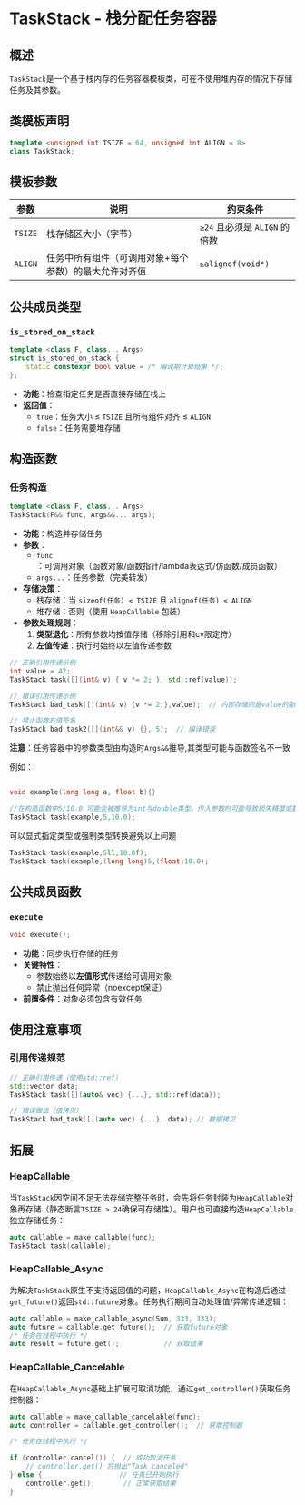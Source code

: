 # TaskStack - 栈分配任务容器

## 概述
`TaskStack`是一个基于栈内存的任务容器模板类，可在不使用堆内存的情况下存储任务及其参数。

## 类模板声明
```cpp
template <unsigned int TSIZE = 64, unsigned int ALIGN = 8>
class TaskStack;
```

## 模板参数
| 参数   | 说明                                                                 | 约束条件 |
|--------|----------------------------------------------------------------------|----------|
| `TSIZE` | 栈存储区大小（字节）                                                | `≥24` 且必须是 `ALIGN` 的倍数 |
| `ALIGN` | 任务中所有组件（可调用对象+每个参数）的最大允许对齐值               | `≥alignof(void*)` |

## 公共成员类型

### `is_stored_on_stack`
```cpp
template <class F, class... Args>
struct is_stored_on_stack {
    static constexpr bool value = /* 编译期计算结果 */;
};
```
- **功能**：检查指定任务是否直接存储在栈上
- **返回值**：
  - `true`：任务大小 ≤ `TSIZE` 且所有组件对齐 ≤ `ALIGN`
  - `false`：任务需要堆存储

## 构造函数

### 任务构造
```cpp
template <class F, class... Args>
TaskStack(F&& func, Args&&... args);
```
- **功能**：构造并存储任务
- **参数**：
  - `func`：可调用对象（函数对象/函数指针/lambda表达式/仿函数/成员函数）
  - `args...`：任务参数（完美转发）
- **存储决策**：
  - 栈存储：当 `sizeof(任务) ≤ TSIZE` 且 `alignof(任务) ≤ ALIGN`
  - 堆存储：否则（使用 `HeapCallable` 包装）
- **参数处理规则**：
  1. **类型退化**：所有参数均按值存储（移除引用和cv限定符）
  2. **左值传递**：执行时始终以左值传递参数

```cpp
// 正确引用传递示例
int value = 42;
TaskStack task([](int& v) { v *= 2; }, std::ref(value));

// 错误引用传递示例
TaskStack bad_task([](int& v) {v *= 2;},value);  // 内部存储的是value的副本

// 禁止函数右值签名
TaskStack bad_task2([](int&& v) {}, 5);  // 编译错误
```

**注意**：任务容器中的参数类型由构造时`Args&&`推导,其类型可能与函数签名不一致

例如：
```cpp

void example(long long a, float b){}

//在构造函数中5/10.0 可能会被推导为int与double类型。传入参数时可能导致损失精度或数据截断，需要尤为注意
TaskStack task(example,5,10.0);
```
可以显式指定类型或强制类型转换避免以上问题 
```cpp
TaskStack task(example,5ll,10.0f);
TaskStack task(example,(long long)5,(float)10.0);
```

## 公共成员函数

### `execute`
```cpp
void execute();
```
- **功能**：同步执行存储的任务
- **关键特性**：
  - 参数始终以**左值形式**传递给可调用对象
  - 禁止抛出任何异常（noexcept保证）
- **前置条件**：对象必须包含有效任务


## 使用注意事项

### 引用传递规范
```cpp
// 正确引用传递（使用std::ref）
std::vector data;
TaskStack task([](auto& vec) {...}, std::ref(data));

// 错误做法（值拷贝）
TaskStack bad_task([](auto vec) {...}, data); // 数据拷贝

```

## 拓展

### HeapCallable
当`TaskStack`因空间不足无法存储完整任务时，会先将任务封装为`HeapCallable`对象再存储（静态断言`TSIZE > 24`确保可存储性）。用户也可直接构造`HeapCallable`独立存储任务：
```cpp
auto callable = make_callable(func);
TaskStack task(callable);
```

### HeapCallable_Async
为解决`TaskStack`原生不支持返回值的问题，`HeapCallable_Async`在构造后通过`get_future()`返回`std::future`对象。任务执行期间自动处理值/异常传递逻辑：
```cpp
auto callable = make_callable_async(Sum, 333, 333);
auto future = callable.get_future();  // 获取future对象
/* 任务在线程中执行 */
auto result = future.get();           // 获取结果
```

### HeapCallable_Cancelable
在`HeapCallable_Async`基础上扩展可取消功能，通过`get_controller()`获取任务控制器：
```cpp
auto callable = make_callable_cancelable(func);
auto controller = callable.get_controller();  // 获取控制器

/* 任务在线程中执行 */

if (controller.cancel()) {  // 成功取消任务
    // controller.get() 将抛出"Task canceled"
} else {                   // 任务已开始执行
    controller.get();       // 正常获取结果
}
```